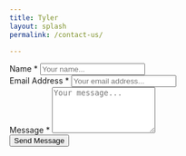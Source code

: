 ```yaml
---
title: Tyler
layout: splash
permalink: /contact-us/

---
```


<link rel='stylesheet' href='https://cdn.filestackcontent.com/L9RSMigjTv2yI2cMaEgm'>


<div class="contact-form">

<form method="post" action="https://formspree.io/mledzooa" id="contact-form">

<div class="contact-form__item">
<label class="contact-form__label">Name *</label>
<input type="text" name="name" placeholder="Your name..." class="contact-form__input" />
</div>


<div class="contact-form__item">
<label class="contact-form__label">Email Address *</label>
<input type="email" name="_replyto" id="email-address" placeholder="Your email address..." class="contact-form__input" />
</div>

<div class="contact-form__item">
<label class="contact-form__label">Message *</label>
<textarea rows="5" name="message" id="message" placeholder="Your message..." class="contact-form__textarea"></textarea>
</div>

<input type="hidden" name="_next" value="https://0.0.0.0:4000/coaches/Outcast-thank-you/" />
<input type="hidden" name="_subject" value="Contact form submission" />
<input type="text" name="_gotcha" style="display: none;" class="contact-form__gotcha" val="" />

<div class="contact-form__item">
<input type="submit" value="Send Message" class="button button--large" />
</div>

</form>

</div>
